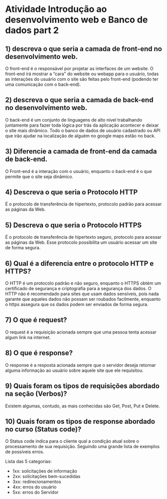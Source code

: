 

# Atividade Introdução ao desenvolvimento web e Banco de dados part 2


## 1) descreva o que seria a camada de front-end no desenvolvimento web.

O front-end é o responsável por projetar as interfaces de um website. O front-end irá mostrar a “cara" do website ou webapp para o usuário, todas as interações do usuário com o site são feitas pelo front-end (podendo ter uma comunicação com o back-end).

## 2) descreva o que seria a camada de back-end no desenvolvimento web.

O back-end é um conjunto de linguagens de alto nível trabalhando juntamente para fazer toda lógica por trás da aplicação acontecer e deixar o site mais dinâmico. Todo o banco de dados de usuário cadastrado ou API que irão ajudar na localização de alguém no google maps estão no back. 

## 3) Diferencie a camada de front-end da camada de back-end.

O Front-end é a interação com o usuário, enquanto o back-end é o que permite que o site seja dinâmico.

## 4) Descreva o que seria o Protocolo HTTP

É o protocolo de transferência de hipertexto, protocolo padrão para acessar as páginas da Web.

## 5) Descreva o que seria o Protocolo HTTPS

É o protocolo de transferência de hipertexto seguro, protocolo para acessar as páginas da Web. Esse protocolo possibilita um usuário acessar um site de forma segura.

## 6) Qual é a diferencia entre o protocolo HTTP e HTTPS?

O HTTP é um protocolo padrão e não seguro, enquanto o HTTPS obtém um certificado de segurança e criptografia para a segurança dos dados.
O HTTP não é recomendado para sites que usam dados sensíveis, pois nada garante que aqueles dados não possam ser roubados facilmente, enquanto o https assegura que os dados podem ser enviados de forma segura.
 
## 7) O que é request?

O request é a requisição acionada sempre que uma pessoa tenta acessar algum link na internet.

## 8) O que é response?

O response é a resposta acionada sempre que o servidor deseja retornar alguma informação ao usuário sobre aquele site que ele requisitou.

## 9) Quais foram os tipos de requisições abordado na seção (Verbos)?

Existem algumas, contudo, as mais conhecidas são Get, Post, Put e Delete.

## 10) Quais foram os tipos de response abordado no curso (Status code)?

O Status code indica para o cliente qual a condição atual sobre o processamento de sua requisição. Seguindo uma grande lista de exemplos de possíveis erros.

Lista das 5 categorias: 
  - 1xx: solicitações de informação
  - 2xx: solicitações bem-sucedidas
  - 3xx: redirecionamentos
  - 4xx: erros do usuário
  - 5xx: erros do Servidor
